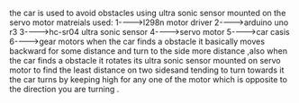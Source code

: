 the car is used to avoid obstacles using ultra sonic sensor mounted on the servo motor 
matreials used:
1---->l298n motor driver
2---->arduino uno r3
3---->hc-sr04 ultra sonic sensor
4---->servo motor
5---->car casis
6---->gear motors
when the car finds a obstacle it basically moves backward for some distance and turn to the side more distance ,also when the car finds a obstacle it rotates its ultra sonic sensor mounted on servo motor to find the least distance on two sidesand tending to turn towards it 
the car turns by keeping high for any one of the motor which is opposite to the direction you are turning .
